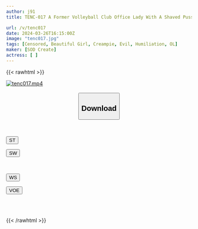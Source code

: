 ```yaml
---
author: j91
title: TENC-017 A Former Volleyball Club Office Lady With A Shaved Pussy Who Was On A Date At Night Was Seduced And Put To Sleep With Gas. NTR Target…An Office Lady’s Boyfriend…A Senior From A Club When She Was A Student (Volleyball Club)

url: /v/tenc017
date: 2024-03-26T16:15:00Z
image: "tenc017.jpg"
tags: [Censored, Beautiful Girl, Creampie, Evil, Humiliation, OL]
maker: [SOD Create]
actress: [ ]
---
```



{{< rawhtml >}}

<div class="video" data-videoid="LLWqz6BR7GFRRRA">
    <a href="javascript:;">
        <img src="/v/tenc017/tenc017.jpg" width="WIDTH" height="HEIGHT" alt="tenc017.mp4" loading="lazy">
    </a>
</div>

<script type="text/javascript" src="https://j91.asia/asset/on-demand-st.js"></script>

<br>
  <link rel="stylesheet" href="https://j91.asia/asset/bs5.css">
  
  <center>
  <button class="btn btn-primary" type="button" data-bs-toggle="collapse" data-bs-target=".multi-collapse" aria-expanded="false" aria-controls="multiCollapseExample1 multiCollapseExample2"><h2>Download</h2></button></center>
</p>
<div class="row">
  <div class="col">
    <div class="collapse multi-collapse" id="multiCollapseExample1">
      <div class="card card-body">
	      	      <br>
<div class="buttons">  
<p><a href="https://streamtape.to/v/LLWqz6BR7GFRRRA" target="_blank"><button class="btn-hover color-3"><i class="fa fa-download"></i> ST</button></a></p>
<p><a href="https://asnwish.com/mlpy4g04qiss" target="_blank"><button class="btn-hover color-2"><i class="fa fa-download"></i> SW</button></a></p></div>
    </div>
  </div>
</div>
  <div class="col">
    <div class="collapse multi-collapse" id="multiCollapseExample2">
      <div class="card card-body">
	      <br>
<div class="buttons">
<p><a href="https://wolfstream.tv/e87jwsm1ju07"><button class="btn-hover color-9"><i class="fa fa-download"></i> WS</button></a></p>
<p><a href="https://voe.sx/6gsae74ujr1p"><button class="btn-hover color-8"><i class="fa fa-download"></i> VOE</button></a></p></div>
<br><br>
      </div>
    </div>
  </div>
</div>

{{< /rawhtml >}}